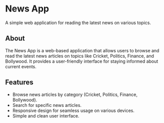 # News App

A simple web application for reading the latest news on various topics.

## About

The News App is a web-based application that allows users to browse and read the latest news articles on topics like Cricket, Politics, Finance, and Bollywood. It provides a user-friendly interface for staying informed about current events.

## Features

- Browse news articles by category (Cricket, Politics, Finance, Bollywood).
- Search for specific news articles.
- Responsive design for seamless usage on various devices.
- Simple and clean user interface.
